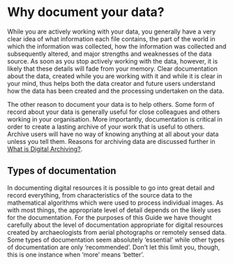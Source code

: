 # Why document your data?

While you are actively working with your data, you generally have a very clear idea of what information each file contains, the part of the world in which the information was collected, how the information was collected and subsequently altered, and major strengths and weaknesses of the data source. As soon as you stop actively working with the data, however, it is likely that these details will fade from your memory. Clear documentation about the data, created while you are working with it and while it is clear in your mind, thus helps both the data creator and future users understand how the data has been created and the processing undertaken on the data.

The other reason to document your data is to help others. Some form of record about your data is generally useful for close colleagues and others working in your organisation. More importantly, documentation is critical in order to create a lasting archive of your work that is useful to others. Archive users will have no way of knowing anything at all about your data unless you tell them. Reasons for archiving data are discussed further in [What is Digital Archiving?](https://archaeologydataservice.ac.uk/help-guidance/guides-to-good-practice/digital-archiving/what-is-digital-archiving/).

## Types of documentation
In documenting digital resources it is possible to go into great detail and record everything, from characteristics of the source data to the mathematical algorithms which were used to process individual images. As with most things, the appropriate level of detail depends on the likely uses for the documentation. For the purposes of this Guide we have thought carefully about the level of documentation appropriate for digital resources created by archaeologists from aerial photographs or remotely sensed data. Some types of documentation seem absolutely ‘essential’ while other types of documentation are only ‘recommended’. Don’t let this limit you, though, this is one instance when ‘more’ means ‘better’.